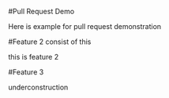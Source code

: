 #Pull Request Demo

Here is example for pull request demonstration

#Feature 2 consist of this

this is feature 2

#Feature 3

underconstruction
